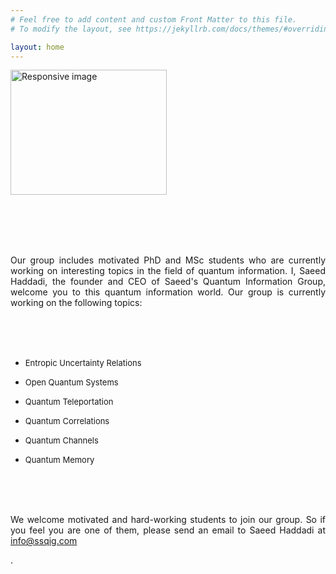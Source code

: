 ```yaml
---
# Feel free to add content and custom Front Matter to this file.
# To modify the layout, see https://jekyllrb.com/docs/themes/#overriding-theme-defaults

layout: home
---
```




<section id="about">
	<div class="container">
	  <div class="avatar">
		<img class="img-circle" src="{{ site.baseurl }}static/{{ site.avatar }}" alt="Responsive image" width="250" height="200">
	  </div>


                            





<br><br><br><br>
 <p class="paragraph_style_4" align="justify">
Our group includes motivated PhD and MSc students who are currently working on interesting topics in the field of quantum information. I, Saeed Haddadi, the founder and CEO of Saeed's Quantum Information Group, welcome you to this quantum information world. Our group is currently working on the following topics: </p>
<br><br><br>
<ul>
<li><p class="paragraph_style_4" align="justify"><font size="2">Entropic Uncertainty Relations</font></p></li>
<li><p class="paragraph_style_4" align="justify"><font size="2">Open Quantum Systems</font></p></li>
<li><p class="paragraph_style_4" align="justify"><font size="2">Quantum Teleportation</font></p></li>
<li><p class="paragraph_style_4" align="justify"><font size="2">Quantum Correlations</font></p></li>
<li><p class="paragraph_style_4" align="justify"><font size="2">Quantum Channels</font></p></li>
<li><p class="paragraph_style_4" align="justify"><font size="2">Quantum Memory</font></p></li>					
</ul>

<br><br><br>

<p align="justify"> We welcome motivated and hard-working students to join our group. So if you feel you are one of them, please send an email to Saeed Haddadi at <a href="mailto:info@ssqig.com">info@ssqig.com</a></p>.<br>



